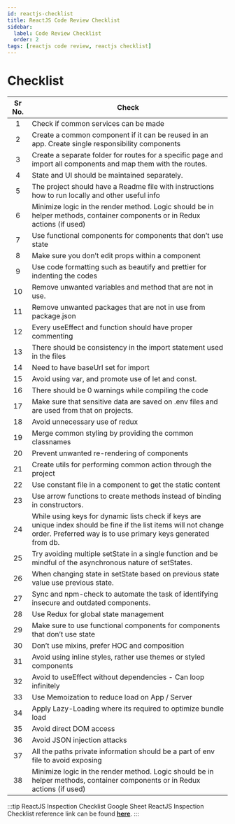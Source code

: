 ```yaml
---
id: reactjs-checklist
title: ReactJS Code Review Checklist
sidebar:
  label: Code Review Checklist
  order: 2
tags: [reactjs code review, reactjs checklist]
---
```


# Checklist

Sr No. | Check |
:-: | --- |
1 | Check if common services can be made
2 | Create a common component if it can be reused in an app. Create single responsibility components
3 | Create a separate folder for routes for a specific page and import all components and map them with the routes.
4 | State and UI should be maintained separately.
5 | The project should have a Readme file with instructions how to run locally and other useful info
6 | Minimize logic in the render method. Logic should be in helper methods, container components or in Redux actions (if used)
7 | Use functional components for components that don’t use state
8 | Make sure you don’t edit props within a component
9 | Use code formatting such as beautify and prettier for indenting the codes
10 | Remove unwanted variables and method that are not in use.
11 | Remove unwanted packages that are not in use from package.json
12 | Every useEffect  and function should have proper commenting
13 | There should be consistency in the import statement used in the files
14 | Need to have baseUrl set for import
15 | Avoid using var, and promote use of let and const.
16 | There should be 0 warnings while compiling the code
17 | Make sure that sensitive data are saved on .env files and are used from that on projects.
18 | Avoid unnecessary use of redux 
19 | Merge common styling by providing the common classnames
20 | Prevent unwanted re-rendering of components
21 | Create utils for performing common action through the project
22 | Use constant file in a component to get the static content
23 | Use arrow functions to create methods instead of binding in constructors.
24 | While using keys for dynamic lists check if keys are unique index should be fine if the list items will not change order. Preferred way is to use primary keys generated from db.
25 | Try avoiding multiple setState in a single function and be mindful of the asynchronous nature of setStates.
26 | When changing state in setState based on previous state value use previous state.
27 | Sync and npm-check to automate the task of identifying insecure and outdated components. 
28 | Use Redux for global state management
29 | Make sure to use functional components for components that don’t use state
30 | Don’t use mixins, prefer HOC and composition
31 | Avoid using inline styles, rather use themes or styled components
32 | Avoid to useEffect without dependencies - Can loop infinitely 
33 | Use Memoization to reduce load on App / Server
34 | Apply Lazy-Loading where its required to optimize bundle load
35 | Avoid direct DOM access 
36 | Avoid JSON injection attacks 
37 | All the paths private information should be a part of env file to avoid exposing
38 | Minimize logic in the render method. Logic should be in helper methods, container components or in Redux actions (if used)

:::tip ReactJS Inspection Checklist Google Sheet
ReactJS Inspection Checklist reference link can be found [**here**](https://docs.google.com/spreadsheets/d/1kbpSVE_ysY8Is5qvuWfCDTTTMp_Wtt5js7FBZzqGODk/edit#gid=1281122238).
:::